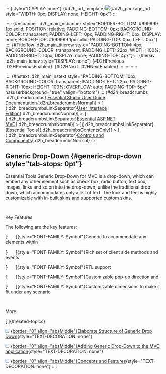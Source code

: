 ::: {style="DISPLAY: none"}
[](ms-xhelp:///?Id=d2h_url_template){#d2h_url_template}![](!package_url!){#d2h_package_url style="WIDTH: 0px; DISPLAY: none; HEIGHT: 0px"}
:::

::::: {#nsbanner .d2h_main_nsbanner style="BORDER-BOTTOM: #999999 1px solid; POSITION: relative; PADDING-BOTTOM: 0px; BACKGROUND-COLOR: transparent; PADDING-LEFT: 0px; PADDING-RIGHT: 0px; DISPLAY: none; BORDER-TOP: #999999 1px solid; PADDING-TOP: 0px; LEFT: 0px"}
:::: {#TitleRow .d2h_main_titlerow style="PADDING-BOTTOM: 4px; BACKGROUND-COLOR: transparent; PADDING-LEFT: 22px; WIDTH: 100%; PADDING-RIGHT: 10px; DISPLAY: none; PADDING-TOP: 4px"}
::: {#ienav .d2h_main_ienav style="DISPLAY: none"}
[](ms-xhelp:///?Id=4ee0a164-05b8-42c6-98a0-88ba3ac36aaa){#D2HPrevious .D2HPreviousEnabled}  [](ms-xhelp:///?Id=3732414f-12d6-4a98-99c4-487c9147a229){#D2HNext .D2HNextEnabled}
:::
::::
:::::

:::: {#nstext .d2h_main_nstext style="PADDING-BOTTOM: 10px; BACKGROUND-COLOR: transparent; PADDING-LEFT: 22px; PADDING-RIGHT: 10px; HEIGHT: 100%; OVERFLOW: auto; PADDING-TOP: 5px" hasuserbackground="true" valign="bottom"}
::: {#d2h_breadcrumbs .d2h_breadcrumbs}
[Essential Studio User Guide Documentation](ms-xhelp:///?Id=12457748-09e3-4d74-a240-8e049cedf030){.d2h_breadcrumbsNormal}[ \> ]{.d2h_breadcrumbsLinkSeparator}[User Interface Edition](ms-xhelp:///?Id=c29296b7-531c-413b-a0ec-488ca1f7f669){.d2h_breadcrumbsNormal}[ \> ]{.d2h_breadcrumbsLinkSeparator}[Essential ASP.NET MVC](ms-xhelp:///?Id=4b14e7d1-65c4-4f67-b1aa-2c37709905a5){.d2h_breadcrumbsNormal}[ \> ]{.d2h_breadcrumbsLinkSeparator}[Essential Tools]{.d2h_breadcrumbsContentsOnly}[ \> ]{.d2h_breadcrumbsLinkSeparator}[Controls and Components](ms-xhelp:///?Id=f0af2fff-6f00-4ca4-85a6-54e41ac5dc96){.d2h_breadcrumbsNormal}
:::

## Generic Drop-Down {#generic-drop-down style="tab-stops: 0pt"}

Essential Tools Generic Drop-Down for MVC is a drop-down, which can embed any other element such as check box, radio button, text box, images, links and so on into the drop-down, unlike the traditional drop down, which accommodates only a list of text. The look and feel is highly customizable with in-built skins and supported custom skins.

 

Key Features

The following are the key features:

[·      ]{style="FONT-FAMILY: Symbol"}Generic to accommodate any elements within

[·      ]{style="FONT-FAMILY: Symbol"}Rich set of client side methods and events

[·      ]{style="FONT-FAMILY: Symbol"}RTL support

[·      ]{style="FONT-FAMILY: Symbol"}Customizable pop-up direction and

[·      ]{style="FONT-FAMILY: Symbol"}Customizable dimensions to make it fit under any scenario

 

More:

[ ]{#related-topics}

[![](button.gif){border="0" align="absMiddle"}Elaborate Structure of Generic Drop Down](ms-xhelp:///?Id=3732414f-12d6-4a98-99c4-487c9147a229){style="TEXT-DECORATION: none"}

[![](button.gif){border="0" align="absMiddle"}Adding Generic Drop-Down to the MVC application](ms-xhelp:///?Id=50b63adc-ab12-4d04-b0d2-e1159955ea77){style="TEXT-DECORATION: none"}

[![](button.gif){border="0" align="absMiddle"}Concepts and Features](ms-xhelp:///?Id=c2edd3e2-7160-4de6-a5b0-662bc8296f32){style="TEXT-DECORATION: none"}
::::
